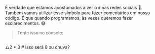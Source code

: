É verdade que estamos acostumados a ver o `#` nas redes sociais :busts_in_silhouette:. Também vamos utilizar esse símbolo para fazer comentários em nosso código. É que quando programamos, às vezes queremos fazer esclarecimentos. :sweat_smile:

> Tente isso no console:
>
> ```python
ム2 * 3 # Isso será 6 ou chuva?
```
